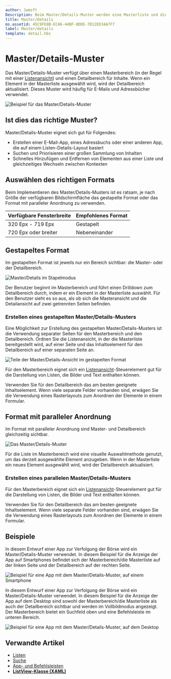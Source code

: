 ```yaml
---
author: Jwmsft
Description: Beim Master/Details-Muster werden eine Masterliste und die Details für das derzeit ausgewählte Element angezeigt. Dieses Muster wird häufig für E-Mails und Kontaktlisten/Adressbücher verwendet.
title: Master/Details
ms.assetid: 45C9FE8B-ECA6-44BF-8DDE-7D12ED34A7F7
label: Master/details
template: detail.hbs
---
```

# Master/Details-Muster

Das Master/Details-Muster verfügt über einen Masterbereich (in der Regel mit einer [Listenansicht](lists.md)) und einen Detailbereich für Inhalte. Wenn ein Element in der Masterliste ausgewählt wird, wird der Detailbereich aktualisiert. Dieses Muster wird häufig für E-Mails und Adressbücher verwendet.

![Beispiel für das Master/Details-Muster](images/HIGSecOne_MasterDetail.png)

## Ist dies das richtige Muster?

Master/Details-Muster eignet sich gut für Folgendes:

-   Erstellen einer E-Mail-App, eines Adressbuchs oder einer anderen App, die auf einem Listen-Details-Layout basiert
-   Suchen und Priorisieren einer großen Sammlung von Inhalten
-   Schnelles Hinzufügen und Entfernen von Elementen aus einer Liste und gleichzeitiges Wechseln zwischen Kontexten

## Auswählen des richtigen Formats

Beim Implementieren des Master/Details-Musters ist es ratsam, je nach Größe der verfügbaren Bildschirmfläche das gestapelte Format oder das Format mit paralleler Anordnung zu verwenden.

| Verfügbare Fensterbreite | Empfohlenes Format |
|------------------------|-------------------|
| 320 Epx - 719 Epx        | Gestapelt           |
| 720 Epx oder breiter       | Nebeneinander      |

 
## Gestapeltes Format

Im gestapelten Format ist jeweils nur ein Bereich sichtbar: die Master- oder der Detailbereich.

![Master/Details im Stapelmodus](images/patterns-md-stacked.png)

Der Benutzer beginnt im Masterbereich und führt einen Drilldown zum Detailbereich durch, indem er ein Element in der Masterliste auswählt. Für den Benutzer sieht es so aus, als ob sich die Masteransicht und die Detailansicht auf zwei getrennten Seiten befinden.

### Erstellen eines gestapelten Master/Details-Musters

Eine Möglichkeit zur Erstellung des gestapelten Master/Details-Musters ist die Verwendung separater Seiten für den Masterbereich und den Detailbereich. Ordnen Sie die Listenansicht, in der die Masterliste bereitgestellt wird, auf einer Seite und das Inhaltselement für den Detailbereich auf einer separaten Seite an.

![Teile der Master/Details-Ansicht im gestapelten Format](images/patterns-md-stacked-parts.png)

Für den Masterbereich eignet sich ein [Listenansicht](lists.md)-Steuerelement gut für die Darstellung von Listen, die Bilder und Text enthalten können.

Verwenden Sie für den Detailbereich das am besten geeignete Inhaltselement. Wenn viele separate Felder vorhanden sind, erwägen Sie die Verwendung eines Rasterlayouts zum Anordnen der Elemente in einem Formular.

## Format mit paralleler Anordnung

Im Format mit paralleler Anordnung sind Master- und Detailbereich gleichzeitig sichtbar.

![Das Master/Details-Muster](images/patterns-masterdetail-400x227.png)

Für die Liste im Masterbereich wird eine visuelle Auswahlmethode genutzt, um das derzeit ausgewählte Element anzugeben. Wenn in der Masterliste ein neues Element ausgewählt wird, wird der Detailbereich aktualisiert.

### Erstellen eines parallelen Master/Details-Musters

Für den Masterbereich eignet sich ein [Listenansicht](lists.md)-Steuerelement gut für die Darstellung von Listen, die Bilder und Text enthalten können.

Verwenden Sie für den Detailbereich das am besten geeignete Inhaltselement. Wenn viele separate Felder vorhanden sind, erwägen Sie die Verwendung eines Rasterlayouts zum Anordnen der Elemente in einem Formular.

## Beispiele

In diesem Entwurf einer App zur Verfolgung der Börse wird ein Master/Details-Muster verwendet. In diesem Beispiel für die Anzeige der App auf Smartphones befindet sich der Masterbereich/die Masterliste auf der linken Seite und der Detailbereich auf der rechten Seite.

![Beispiel für eine App mit dem Master/Details-Muster, auf einem Smartphone](images/uap-finance-phone-masterdetails-600.png)

In diesem Entwurf einer App zur Verfolgung der Börse wird ein Master/Details-Muster verwendet. In diesem Beispiel für die Anzeige der App auf dem Desktop sind sowohl der Masterbereich/die Masterliste als auch der Detailbereich sichtbar und werden im Vollbildmodus angezeigt. Der Masterbereich bietet ein Suchfeld oben und eine Befehlsleiste im unteren Bereich.

![Beispiel für eine App mit dem Master/Details-Muster, auf dem Desktop](images/uap-finance-desktop700.png)



## Verwandte Artikel

- [Listen](lists.md)
- [Suche](search.md)
- [App- und Befehlsleisten](app-bars.md)
- [**ListView-Klasse (XAML)**](https://msdn.microsoft.com/library/windows/apps/br242878)


<!--HONumber=May16_HO2-->


